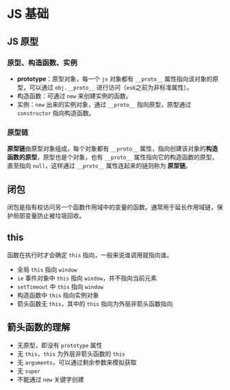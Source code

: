 # JS 基础

## JS 原型

### 原型、构造函数、实例

- **prototype**：原型对象，每一个 `js` 对象都有 `__proto__` 属性指向该对象的原型，可以通过 `obj.__proto__` 进行访问（`es6`之前为非标准属性）。
- 构造函数：可通过 `new` 来创建实例的函数。
- 实例：`new` 出来的实例对象，通过 `__proto__` 指向原型，原型通过 `constructor` 指向构造函数。


### 原型链

**原型链**由原型对象组成，每个对象都有 `__proto__` 属性，指向创建该对象的**构造函数的原型**，原型也是个对象，也有 `__proto__` 属性指向它的构造函数的原型，直至指向 `null`，这样通过 `__proto__` 属性连起来的链则称为 **原型链**。


## 闭包

闭包是指有权访问另一个函数作用域中的变量的函数。通常用于延长作用域链，保护局部变量防止被垃圾回收。


## this

函数在执行时才会确定 `this` 指向，一般来说谁调用就指向谁。

- 全局 `this` 指向 `window`
- `ie` 事件对象中 `this` 指向 `window`，并不指向当前元素
- `setTimeout` 中 `this` 指向 `window`
- 构造函数中 `this` 指向实例对象
- 箭头函数无 `this`，其中的 `this` 指向为外层非箭头函数指向


## 箭头函数的理解

- 无原型，即没有 `prototype` 属性
- 无 `this`，`this` 为外层非箭头函数的 `this`
- 无 `arguments`，可以通过剩余参数来模拟获取
- 无 `super`
- 不能通过 `new` 关键字创建
